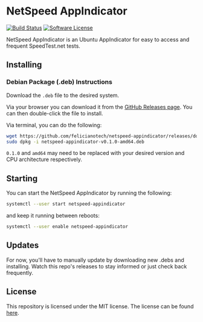 # NetSpeed AppIndicator

[![Build Status](https://circleci.com/gh/felicianotech/netspeed-appindicator.svg?style=shield)](https://app.circleci.com/github/felicianotech/netspeed-appindicator) [![Software License](https://img.shields.io/badge/license-MIT-blue.svg)](https://raw.githubusercontent.com/felicianotech/netspeed-appindicator/master/LICENSE)

NetSpeed AppIndicator is an Ubuntu AppIndicator for easy to access and frequent SpeedTest.net tests.


## Installing

### Debian Package (.deb) Instructions

Download the `.deb` file to the desired system.

Via your browser you can download it from the [GitHub Releases page][gh-releases].
You can then double-click the file to install.

Via terminal, you can do the following:

```bash
wget https://github.com/felicianotech/netspeed-appindicator/releases/download/v0.1.0/netspeed-appindicator-v0.1.0-amd64.deb
sudo dpkg -i netspeed-appindicator-v0.1.0-amd64.deb
```

`0.1.0` and `amd64` may need to be replaced with your desired version and CPU architecture respectively.


## Starting

You can start the NetSpeed AppIndicator by running the following:

```bash
systemctl --user start netspeed-appindicator
```

and keep it running between reboots:

```bash
systemctl --user enable netspeed-appindicator
```


## Updates

For now, you'll have to manually update by downloading new .debs and installing.
Watch this repo's releases to stay informed or just check back frequently.

## License

This repository is licensed under the MIT license.
The license can be found [here](./LICENSE).



[gh-releases]: https://github.com/felicianotech/netspeed-appindicator/releases
